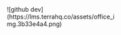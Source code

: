 <!DOCTYPE html>
<html lang="en">
<head>
    <meta charset="UTF-8">
    <meta http-equiv="X-UA-Compatible" content="IE=edge">
    <meta name="viewport" content="width=device-width, initial-scale=1.0">
</head>
<body>
  <div style="width: 50%; float: right;">
    ![github dev](https://lms.terrahq.co/assets/office_img.3b33e4a4.png)
  </div>
</body>
</html>
